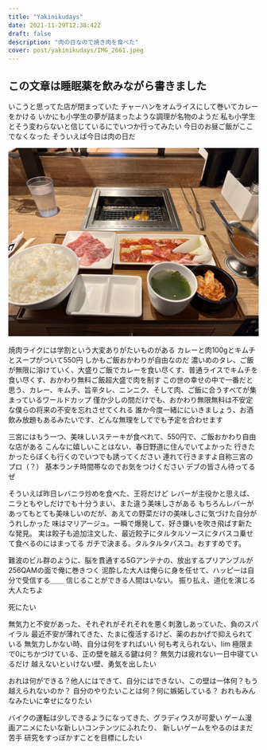 ```yaml
---
title: "Yakinikudays"
date: 2021-11-29T12:38:42Z
draft: false
description: "肉の日なので焼き肉を食べた"
cover: post/yakinikudays/IMG_2661.jpeg
---
```


## この文章は睡眠薬を飲みながら書きました

いこうと思ってた店が閉まっていた
チャーハンをオムライスにして巻いてカレーをかける
いかにも小学生の夢が詰まったような調理が名物のようだ
私も小学生とそう変わらないと信じているにでいつか行ってみたい
今日のお昼ご飯がここでなくなった
そういえば今日は肉の日だ

![miku](IMG_2648.jpeg)

焼肉ライクには学割という大変ありがたいものがある
カレーと肉100gとキムチとスープがついて550円
しかもご飯おかわりが自由なのだ
濃いめのタレ、ご飯が無限に溶けていく、大盛りご飯でカレーを食い尽くす、普通ライスでキムチを食い尽くす、おかわり無料ご飯超大盛で肉を制す
この世の幸せの中で一番だと思う、カレー、キムチ、旨辛タレ、ニンニク、そして肉、ご飯に合うすべてが集まっているワールドカップ
僅か少しの間だけでも、おかわり無限無料は不安定な僕らの将来の不安を忘れさせてくれる
誰か今度一緒ににいきましょう、お酒飲み放題もあるみたいです、どんな無理をしてでも予定を合わせます

三宮にはもう一つ、美味しいステーキが食べれて、550円で、ご飯おかわり自由な店がある
こんなに嬉しいことはない、春日野道に住んでいてよかった
行きたかったらぼくも行くのでいつでも誘ってください
連れて行きますよ自称三宮のプロ（？）
基本ランチ時間帯なのでお気をつけください
デブの皆さん待ってるぜ

そういえば昨日レバニラ炒めを食べた、王将だけど
レバーが主役かと思えば、ニラともやしだけでも十分うまい、また違う美味しさがある
もちろんレバーがあってもとても美味しいのだが、あえての野菜だけの美味しさに気づけた自分がうれしかった
味はマリアージュ。一瞬で爆発して、好き嫌いを吹き飛ばす新たな発見。
実は餃子も追加注文した、最近餃子にタルタルソースにタバスコ乗せて食べるのにはまってる
ガチで決まる。タルタルタバスコ。おすすめです。

難波のビル群のように、脳を貫通する5Gアンテナの、放出するプリアンブルが256QAMの面で俺に巻きつく
泥酔した大人は俺らに身を任せて、ハッピーは自分で受信する＿＿
信じることができる人間はいない。
振り払え、道化を演じる大人たちよ

死にたい

無気力と不安があった、それぞれがそれそれを悪く刺激しあっていた、負のスパイラル
最近不安が薄れてきた、たまに復活するけど、薬のおかげで抑えられている
無気力しかない時、自分は何をすればいい
何も考えられない、lim 極限まで0にちかづけている、正の壁を越える鍵は何？
無気力は疲れない一日中寝ているだけ
越えないといけない壁、勇気を出したい

おれは何ができる？他人にはできて、自分にはできない、この壁は一体何？もう越えられないのか？
自分のやりたいことは何？何に嫉妬している？
おれもみんなみたいに幸せになりたい

バイクの運転は少しできるようになってきた、グラディウスが可愛い
ゲーム漫画アニメにたいな新しいコンテンツにふれたり、
新しいゲームをやるのはまだ苦手
研究をすっぽかすことを目標にしたい

